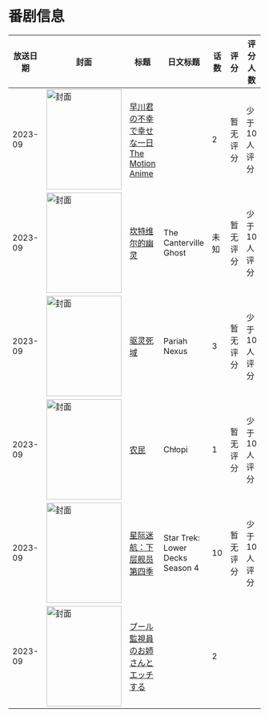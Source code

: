 # 番剧信息

|放送日期|封面|标题|日文标题|话数|评分|评分人数|
|---|---|---|---|---|---|---|
|2023-09|<img src="/img/no_icon_subject.png" alt="封面" style="width:150px;height:200px;object-fit:cover;">|[早川君の不幸で幸せな一日 The Motion Anime](https://bangumi.tv/subject/456720)||2|暂无评分|少于10人评分|
|2023-09|<img src="//lain.bgm.tv/pic/cover/c/f8/b1/537971_TJ2fJ.jpg" alt="封面" style="width:150px;height:200px;object-fit:cover;">|[坎特维尔的幽灵](https://bangumi.tv/subject/537971)|The Canterville Ghost|未知|暂无评分|少于10人评分|
|2023-09|<img src="//lain.bgm.tv/pic/cover/c/9e/14/469004_Pv66C.jpg" alt="封面" style="width:150px;height:200px;object-fit:cover;">|[驱灵死域](https://bangumi.tv/subject/469004)|Pariah Nexus|3|暂无评分|少于10人评分|
|2023-09|<img src="//lain.bgm.tv/pic/cover/c/31/54/460383_O6Fo0.jpg" alt="封面" style="width:150px;height:200px;object-fit:cover;">|[农民](https://bangumi.tv/subject/460383)|Chłopi|1|暂无评分|少于10人评分|
|2023-09|<img src="//lain.bgm.tv/pic/cover/c/1b/be/449437_tkRK0.jpg" alt="封面" style="width:150px;height:200px;object-fit:cover;">|[星际迷航：下层舰员 第四季](https://bangumi.tv/subject/449437)|Star Trek: Lower Decks Season 4|10|暂无评分|少于10人评分|
|2023-09|<img src="//lain.bgm.tv/pic/cover/c/25/48/531574_1DC29.jpg" alt="封面" style="width:150px;height:200px;object-fit:cover;">|[プール監視員のお姉さんとエッチする](https://bangumi.tv/subject/531574)||2|||
